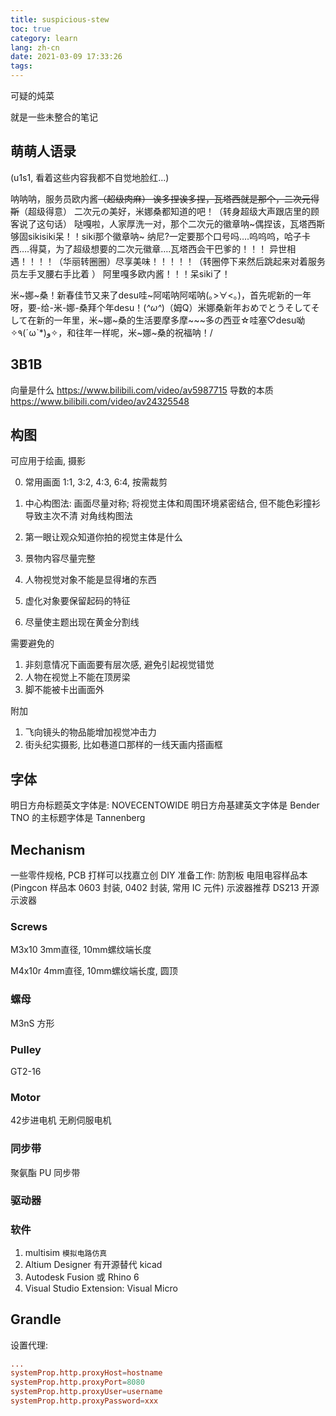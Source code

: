```yaml
---
title: suspicious-stew
toc: true
category: learn
lang: zh-cn
date: 2021-03-09 17:33:26
tags:
---
```


可疑的炖菜

就是一些未整合的笔记

<!-- more -->

## 萌萌人语录

(u1s1, 看着这些内容我都不自觉地脸红...)

呐呐呐，服务员欧内酱~~（超级肉麻）
诶多捏诶多捏，瓦塔西就是那个，二次元得斯~~（超级得意）
二次元の美好，米娜桑都知道的吧！（转身超级大声跟店里的顾客说了这句话）
 哒嘎啦，人家厚洗一对，那个二次元的徽章呐~偶捏该，瓦塔西斯够固sikisiki呆！！siki那个徽章呐~
纳尼?一定要那个口号吗….呜呜呜，哈子卡西….得莫，为了超级想要的二次元徽章….瓦塔西会干巴爹的！！！
异世相遇！！！！（华丽转圈圈）尽享美味！！！！！（转圈停下来然后跳起来对着服务员左手叉腰右手比着 ）
阿里嘎多欧内酱！！！呆siki了！​

米~娜~桑！新春佳节又来了desu哇~阿喏呐阿喏呐(｡>∀<｡)，首先呢新的一年呀，要-给-米-娜-桑拜个年desu！(*^ω^*)（姆Q）米娜桑新年おめでとうそしてそして在新的一年里，米~娜~桑的生活要摩多摩~~~多の西亚☆哇塞♡desu呦✧٩(ˊωˋ*)و✧，和往年一样呢，米~娜~桑的祝福呐！/

## 3B1B

向量是什么 https://www.bilibili.com/video/av5987715
导数的本质 https://www.bilibili.com/video/av24325548

## 构图

可应用于绘画, 摄影

0. 常用画面 1:1, 3:2, 4:3, 6:4, 按需裁剪
1. 中心构图法: 画面尽量对称; 将视觉主体和周围环境紧密结合, 但不能色彩撞衫导致主次不清
   对角线构图法
2. 第一眼让观众知道你拍的视觉主体是什么
3. 景物内容尽量完整
4. 人物视觉对象不能是显得堵的东西
5. 虚化对象要保留起码的特征

8. 尽量使主题出现在黄金分割线

需要避免的
1. 非刻意情况下画面要有层次感, 避免引起视觉错觉
2. 人物在视觉上不能在顶房梁
3. 脚不能被卡出画面外

附加
1. 飞向镜头的物品能增加视觉冲击力
2. 街头纪实摄影, 比如巷道口那样的一线天画内搭画框

## 字体

明日方舟标题英文字体是: NOVECENTOWIDE
明日方舟基建英文字体是 Bender
TNO 的主标题字体是 Tannenberg

## Mechanism

一些零件规格, PCB 打样可以找嘉立创
DIY 准备工作:
防割板
电阻电容样品本(Pingcon 样品本 0603 封装, 0402 封装, 常用 IC 元件)
示波器推荐 DS213 开源示波器

### Screws

M3x10 3mm直径, 10mm螺纹端长度

M4x10r 4mm直径, 10mm螺纹端长度, 圆顶

### 螺母

M3nS 方形

### Pulley

GT2-16

### Motor

42步进电机
无刷伺服电机

### 同步带

聚氨酯 PU 同步带

### 驱动器

### 软件

1. multisim `模拟电路仿真`
2. Altium Designer 有开源替代 kicad
3. Autodesk Fusion 或 Rhino 6
4. Visual Studio Extension: Visual Micro


## Grandle

设置代理:

```conf gradle.properties
...
systemProp.http.proxyHost=hostname
systemProp.http.proxyPort=8080
systemProp.http.proxyUser=username
systemProp.http.proxyPassword=xxx
```